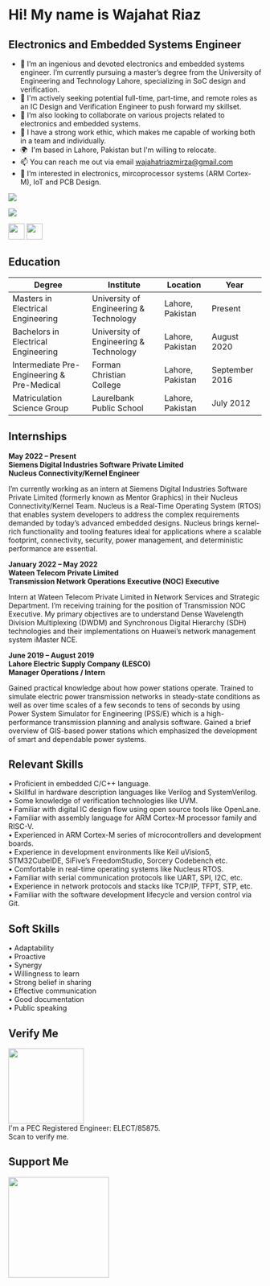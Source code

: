 Hi! My name is Wajahat Riaz
=====================================
Electronics and Embedded Systems Engineer
------------------------------------

- 👋 I’m an ingenious and devoted electronics and embedded systems engineer. I’m currently pursuing a master’s degree 
from the University of Engineering and Technology Lahore, specializing in SoC design and verification. 
- 👀 I'm actively seeking potential full-time, part-time, and remote roles as an IC Design and Verification Engineer to push forward my 
skillset.
- 🌱 I’m also looking to collaborate on various projects related to electronics and embedded systems.
- 💞️ I have a strong work ethic, which makes me capable of working both in a team and individually. 
- 🌍  I'm based in Lahore, Pakistan but I'm willing to relocate. 
 - 📫 You can reach me out via email wajahatriazmirza@gmail.com
- 👀 I’m interested in electronics, mircoprocessor systems (ARM Cortex-M), IoT and PCB Design. 

![](https://komarev.com/ghpvc/?username=wajahatriaz&label=PROFILE+VIEWS)

<a href="https://www.github.com/wajahatriaz" target="_blank" rel="noreferrer"><img
src="https://img.shields.io/github/followers/wajahatriaz?logo=github&style=for-the-badge&color=0891b2&labelColor=1c1917" /></a>


<p align="left"> <a href="https://www.github.com/wajahatriaz" target="_blank" rel="noreferrer"><img src="https://raw.githubusercontent.com/danielcranney/readme-generator/main/public/icons/socials/github.svg" width="32" height="32" /></a> <a href="https://www.linkedin.com/in/wajahat-riaz" target="_blank" rel="noreferrer"><img src="https://raw.githubusercontent.com/danielcranney/readme-generator/main/public/icons/socials/linkedin.svg" width="32" height="32" /></a> 
 
## Education

| **Degree**                                  | **Institute**                          | **Location**     | **Year**       |
|---------------------------------------------|----------------------------------------|------------------|----------------|
| Masters in  Electrical Engineering          | University of Engineering & Technology | Lahore, Pakistan | Present        |
| Bachelors in  Electrical Engineering        | University of Engineering & Technology | Lahore, Pakistan | August 2020    |
| Intermediate  Pre-Engineering & Pre-Medical | Forman Christian College               | Lahore, Pakistan | September 2016 |
| Matriculation  Science Group                | Laurelbank Public School               | Lahore, Pakistan | July 2012      |

## Internships

**May 2022 – Present** <br>
**Siemens Digital Industries Software Private Limited** <br>
**Nucleus Connectivity/Kernel Engineer** <br>

I’m currently working as an intern at Siemens Digital Industries Software Private Limited (formerly known as Mentor 
Graphics) in their Nucleus Connectivity/Kernel Team. Nucleus is a Real-Time Operating System (RTOS) that enables 
system developers to address the complex requirements demanded by today’s advanced embedded designs. Nucleus 
brings kernel-rich functionality and tooling features ideal for applications where a scalable footprint, connectivity, 
security, power management, and deterministic performance are essential.  

**January 2022 – May 2022** <br>
**Wateen Telecom Private Limited** <br>
**Transmission Network Operations Executive (NOC) Executive** <br>

Intern at Wateen Telecom Private Limited in Network Services and Strategic Department. I’m receiving training for the 
position of Transmission NOC Executive. My primary objectives are to understand Dense Wavelength Division 
Multiplexing (DWDM) and Synchronous Digital Hierarchy (SDH) technologies and their implementations on 
Huawei’s network management system iMaster NCE.  

**June 2019 – August 2019** <br>
**Lahore Electric Supply Company (LESCO)** <br>
**Manager Operations / Intern** <br>

Gained practical knowledge about how power stations operate. Trained to simulate electric power transmission 
networks in steady-state conditions as well as over time scales of a few seconds to tens of seconds by using Power 
System Simulator for Engineering (PSS/E) which is a high-performance transmission planning and analysis software. 
Gained a brief overview of GIS-based power stations which emphasized the development of smart and dependable 
power systems. 

## Relevant Skills  

• Proficient in embedded C/C++ language. <br>
• Skillful in hardware description languages like Verilog and SystemVerilog. <br>
• Some knowledge of verification technologies like UVM. <br>
• Familiar with digital IC design flow using open source tools like OpenLane. <br>
• Familiar with assembly language for ARM Cortex-M processor family and RISC-V. <br>
• Experienced in ARM Cortex-M series of microcontrollers and development boards. <br>
• Experience in development environments like Keil uVision5, STM32CubeIDE, SiFive’s FreedomStudio, Sorcery Codebench etc. <br>
• Comfortable in real-time operating systems like Nucleus RTOS. <br>
• Familiar with serial communication protocols like UART, SPI, I2C, etc. <br>
• Experience in network protocols and stacks like TCP/IP, TFPT, STP, etc. <br>
• Familiar with the software development lifecycle and version control via Git. <br>
 
## Soft Skills

• Adaptability <br>
• Proactive <br>
• Synergy <br>
• Willingness to learn <br>
• Strong belief in sharing <br>
• Effective communication <br>
• Good documentation <br>
• Public speaking <br>

##  Verify Me
<img src="https://user-images.githubusercontent.com/61377755/196789286-d7835f52-0060-4aba-9400-c13db8234348.png" width="150" /> <br>
I'm a PEC Registered Engineer: ELECT/85875.<br> Scan to verify me.

## Support Me
<a href="https://www.buymeacoffee.com/wajahatriaz"><img src="https://cdn.buymeacoffee.com/buttons/v2/default-yellow.png" width="200" /></a>
